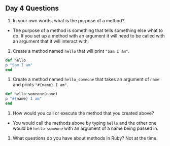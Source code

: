 ## Day 4 Questions

1. In your own words, what is the purpose of a method?
- The purpose of a method is something that tells something else what to do. If you set up a method with an argument it will need to be called with an argument that it will interact with.

1. Create a method named `hello` that will print `"Sam I am"`.
```Ruby
def hello
p "Sam I am"
end
```

1. Create a method named `hello_someone` that takes an argument of `name` and prints `"#{name} I am"`.
``` Ruby
def hello-someone(name)
p "#{name} I am"
end
```

1. How would you call or execute the method that you created above?
- You would call the methods above by typing `hello` and the other one would be `hello-someone` with an argument of a name being passed in.

1. What questions do you have about methods in Ruby?
Not at the time. 
